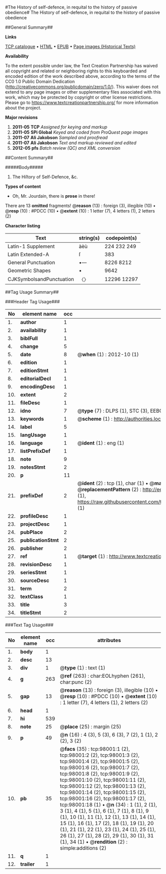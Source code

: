 #The History of self-defence, in requital to the history of passive obedience#
The History of self-defence, in requital to the history of passive obedience

##General Summary##

**Links**

[TCP catalogue](http://www.ota.ox.ac.uk/tcp/)  • 
[HTML](http://tei.it.ox.ac.uk/tcp/Texts-HTML/free/A43/A43909.html)  • 
[EPUB](http://tei.it.ox.ac.uk/tcp/Texts-EPUB/free/A43/A43909.epub) • 
[Page images (Historical Texts)](https://historicaltexts.jisc.ac.uk/eebo-13142546e)

**Availability**

To the extent possible under law, the Text Creation Partnership has waived all copyright and related or neighboring rights to this keyboarded and encoded edition of the work described above, according to the terms of the CC0 1.0 Public Domain Dedication (http://creativecommons.org/publicdomain/zero/1.0/). This waiver does not extend to any page images or other supplementary files associated with this work, which may be protected by copyright or other license restrictions. Please go to https://www.textcreationpartnership.org/ for more information about the project.

**Major revisions**

1. __2011-05__ __TCP__ *Assigned for keying and markup*
1. __2011-05__ __SPi Global__ *Keyed and coded from ProQuest page images*
1. __2011-07__ __Ali Jakobson__ *Sampled and proofread*
1. __2011-07__ __Ali Jakobson__ *Text and markup reviewed and edited*
1. __2012-05__ __pfs__ *Batch review (QC) and XML conversion*

##Content Summary##

#####Body#####

1. The Hiſtory of Self-Defence, &c.

**Types of content**

  * Oh, Mr. Jourdain, there is **prose** in there!

There are 13 **omitted** fragments! 
 @__reason__ (13) : foreign (3), illegible (10)  •  @__resp__ (10) : #PDCC (10)  •  @__extent__ (10) : 1 letter (7), 4 letters (1), 2 letters (2)

**Character listing**


|Text|string(s)|codepoint(s)|
|---|---|---|
|Latin-1 Supplement|àèù|224 232 249|
|Latin Extended-A|ſ|383|
|General Punctuation|•—|8226 8212|
|Geometric Shapes|▪|9642|
|CJKSymbolsandPunctuation|〈〉|12296 12297|

##Tag Usage Summary##

###Header Tag Usage###

|No|element name|occ|attributes|
|---|---|---|---|
|1.|__author__|1||
|2.|__availability__|1||
|3.|__biblFull__|1||
|4.|__change__|5||
|5.|__date__|8| @__when__ (1) : 2012-10 (1)|
|6.|__edition__|1||
|7.|__editionStmt__|1||
|8.|__editorialDecl__|1||
|9.|__encodingDesc__|1||
|10.|__extent__|2||
|11.|__fileDesc__|1||
|12.|__idno__|7| @__type__ (7) : DLPS (1), STC (3), EEBO-CITATION (1), OCLC (1), VID (1)|
|13.|__keywords__|1| @__scheme__ (1) : http://authorities.loc.gov/ (1)|
|14.|__label__|5||
|15.|__langUsage__|1||
|16.|__language__|1| @__ident__ (1) : eng (1)|
|17.|__listPrefixDef__|1||
|18.|__note__|9||
|19.|__notesStmt__|2||
|20.|__p__|11||
|21.|__prefixDef__|2| @__ident__ (2) : tcp (1), char (1)  •  @__matchPattern__ (2) : ([0-9\-]+):([0-9IVX]+) (1), (.+) (1)  •  @__replacementPattern__ (2) : http://eebo.chadwyck.com/downloadtiff?vid=$1&page=$2 (1), https://raw.githubusercontent.com/textcreationpartnership/Texts/master/tcpchars.xml#$1 (1)|
|22.|__profileDesc__|1||
|23.|__projectDesc__|1||
|24.|__pubPlace__|2||
|25.|__publicationStmt__|2||
|26.|__publisher__|2||
|27.|__ref__|1| @__target__ (1) : http://www.textcreationpartnership.org/docs/. (1)|
|28.|__revisionDesc__|1||
|29.|__seriesStmt__|1||
|30.|__sourceDesc__|1||
|31.|__term__|2||
|32.|__textClass__|1||
|33.|__title__|3||
|34.|__titleStmt__|2||


###Text Tag Usage###

|No|element name|occ|attributes|
|---|---|---|---|
|1.|__body__|1||
|2.|__desc__|13||
|3.|__div__|1| @__type__ (1) : text (1)|
|4.|__g__|263| @__ref__ (263) : char:EOLhyphen (261), char:punc (2)|
|5.|__gap__|13| @__reason__ (13) : foreign (3), illegible (10)  •  @__resp__ (10) : #PDCC (10)  •  @__extent__ (10) : 1 letter (7), 4 letters (1), 2 letters (2)|
|6.|__head__|1||
|7.|__hi__|539||
|8.|__note__|25| @__place__ (25) : margin (25)|
|9.|__p__|49| @__n__ (16) : 4 (3), 5 (3), 6 (3), 7 (2), 1 (1), 2 (2), 3 (2)|
|10.|__pb__|35| @__facs__ (35) : tcp:98001:1 (2), tcp:98001:2 (2), tcp:98001:3 (2), tcp:98001:4 (2), tcp:98001:5 (2), tcp:98001:6 (2), tcp:98001:7 (2), tcp:98001:8 (2), tcp:98001:9 (2), tcp:98001:10 (2), tcp:98001:11 (2), tcp:98001:12 (2), tcp:98001:13 (2), tcp:98001:14 (2), tcp:98001:15 (2), tcp:98001:16 (2), tcp:98001:17 (2), tcp:98001:18 (1)  •  @__n__ (34) : 1 (1), 2 (1), 3 (1), 4 (1), 5 (1), 6 (1), 7 (1), 8 (1), 9 (1), 10 (1), 11 (1), 12 (1), 13 (1), 14 (1), 15 (1), 16 (1), 17 (2), 18 (1), 19 (1), 20 (1), 21 (1), 22 (1), 23 (1), 24 (1), 25 (1), 26 (1), 27 (1), 28 (2), 29 (1), 30 (1), 31 (1), 34 (1)  •  @__rendition__ (2) : simple:additions (2)|
|11.|__q__|1||
|12.|__trailer__|1||
